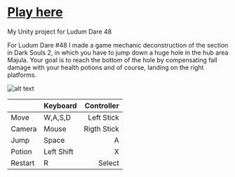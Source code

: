 # [Play here](https://maxom.itch.io/ld48)

My Unity project for Ludum Dare 48

For Ludum Dare #48 I made a game mechanic deconstruction of the section in Dark Souls 2, in which you have to jump down a huge hole in the hub area Majula. Your goal is to reach the bottom of the hole by compensating fall damage with your health potions and of course, landing on the right platforms.

![alt text](https://static.jam.vg/raw/c10/9/z/407e3.gif)

|              | Keyboard    |    Controller|
| ------------ |:------------| ------------:|
| Move         | W,A,S,D     |    Left Stick|
| Camera       | Mouse       |   Rigth Stick|
| Jump         | Space       |             A|
| Potion       | Left Shift  |             X|
| Restart      | R           |        Select|
